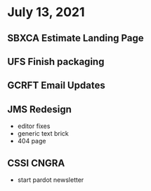 # July 13, 2021

## SBXCA Estimate Landing Page

## UFS Finish packaging

## GCRFT Email Updates

## JMS Redesign
- editor fixes
- generic text brick
- 404 page

## CSSI CNGRA
- start pardot newsletter

